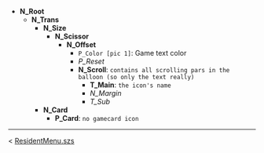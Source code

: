 -   **N_Root**
    -   **N_Trans**
        -   **N_Size**
            -   **N_Scissor**
                -   **N_Offset**
					-	`P_Color [pic 1]`: Game text color
                    -   _P_Reset_
                    -   **N_Scroll**: `contains all scrolling pars in the balloon (so only the text really)`
                        -   **T_Main**: `the icon's name`
                        -   _N_Margin_
                        -   _T_Sub_
        -   **N_Card**
            -   **P_Card**: `no gamecard icon`
---

< [ResidentMenu.szs](index.md)